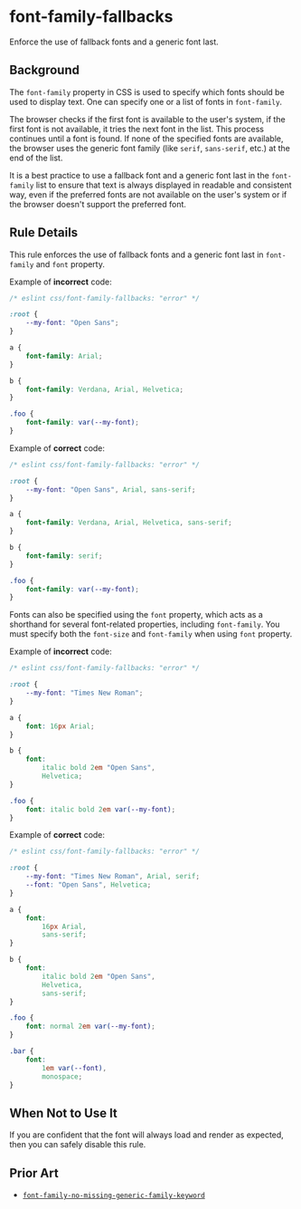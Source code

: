 # font-family-fallbacks

Enforce the use of fallback fonts and a generic font last.

## Background

The `font-family` property in CSS is used to specify which fonts should be used to display text. One can specify one or a list of fonts in `font-family`.

The browser checks if the first font is available to the user's system, if the first font is not available, it tries the next font in the list. This process continues until a font is found. If none of the specified fonts are available, the browser uses the generic font family (like `serif`, `sans-serif`, etc.) at the end of the list.

It is a best practice to use a fallback font and a generic font last in the `font-family` list to ensure that text is always displayed in readable and consistent way, even if the preferred fonts are not available on the user's system or if the browser doesn't support the preferred font.

## Rule Details

This rule enforces the use of fallback fonts and a generic font last in `font-family` and `font` property.

Example of **incorrect** code:

```css
/* eslint css/font-family-fallbacks: "error" */

:root {
	--my-font: "Open Sans";
}

a {
	font-family: Arial;
}

b {
	font-family: Verdana, Arial, Helvetica;
}

.foo {
	font-family: var(--my-font);
}
```

Example of **correct** code:

```css
/* eslint css/font-family-fallbacks: "error" */

:root {
	--my-font: "Open Sans", Arial, sans-serif;
}

a {
	font-family: Verdana, Arial, Helvetica, sans-serif;
}

b {
	font-family: serif;
}

.foo {
	font-family: var(--my-font);
}
```

Fonts can also be specified using the `font` property, which acts as a shorthand for several font-related properties, including `font-family`. You must specify both the `font-size` and `font-family` when using `font` property.

Example of **incorrect** code:

```css
/* eslint css/font-family-fallbacks: "error" */

:root {
	--my-font: "Times New Roman";
}

a {
	font: 16px Arial;
}

b {
	font:
		italic bold 2em "Open Sans",
		Helvetica;
}

.foo {
	font: italic bold 2em var(--my-font);
}
```

Example of **correct** code:

```css
/* eslint css/font-family-fallbacks: "error" */

:root {
	--my-font: "Times New Roman", Arial, serif;
	--font: "Open Sans", Helvetica;
}

a {
	font:
		16px Arial,
		sans-serif;
}

b {
	font:
		italic bold 2em "Open Sans",
		Helvetica,
		sans-serif;
}

.foo {
	font: normal 2em var(--my-font);
}

.bar {
	font:
		1em var(--font),
		monospace;
}
```

## When Not to Use It

If you are confident that the font will always load and render as expected, then you can safely disable this rule.

## Prior Art

- [`font-family-no-missing-generic-family-keyword`](https://stylelint.io/user-guide/rules/font-family-no-missing-generic-family-keyword/)
